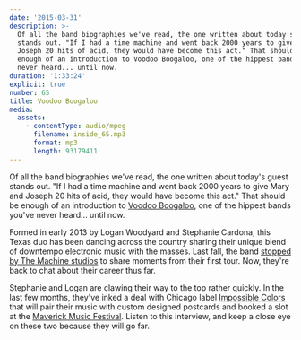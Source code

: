 ```yaml
---
date: '2015-03-31'
description: >-
  Of all the band biographies we've read, the one written about today's guest
  stands out. "If I had a time machine and went back 2000 years to give Mary and
  Joseph 20 hits of acid, they would have become this act." That should be
  enough of an introduction to Voodoo Boogaloo, one of the hippest bands you've
  never heard... until now.
duration: '1:33:24'
explicit: true
number: 65
title: Voodoo Boogaloo
media:
  assets:
    - contentType: audio/mpeg
      filename: inside_65.mp3
      format: mp3
      length: 93179411
---
```

Of all the band biographies we've read, the one written about today's guest stands out. "If I had a time machine and went back 2000 years to give Mary and Joseph 20 hits of acid, they would have become this act." That should be enough of an introduction to [Voodoo Boogaloo](http://facebook.com/fillingupyourcup), one of the hippest bands you've never heard... until now.

Formed in early 2013 by Logan Woodyard and Stephanie Cardona, this Texas duo has been dancing across the country sharing their unique blend of downtempo electronic music with the masses. Last fall, the band [stopped by The Machine studios](/programs/dispatch//64) to share moments from their first tour. Now, they're back to chat about their career thus far.

Stephanie and Logan are clawing their way to the top rather quickly. In the last few months, they've inked a deal with Chicago label [Impossible Colors](http://impossiblecolors.org/paperportals) that will pair their music with custom designed postcards and booked a slot at the [Maverick Music Festival](http://www.maverickmusicfestival.com/). Listen to this interview, and keep a close eye on these two because they will go far.
